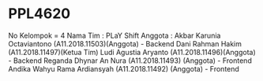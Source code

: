 # PPL4620
No Kelompok = 4
Nama Tim : PLaY Shift
Anggota : 
Akbar Karunia Octaviantono 			(A11.2018.11503)(Anggota)       - Backend
Dani Rahman Hakim				        (A11.2018.11497)(Ketua Tim)
Ludi Agustia Aryanto 				    (A11.2018.11496)(Anggota)       - Backend
Reganda Dhynar An  Nura			  	(A11.2018.11493) (Anggota)      - Frontend
Andika Wahyu Rama Ardiansyah    (A11.2018.11492) (Anggota)      - Frontend
